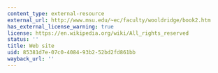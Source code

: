 ```yaml
---
content_type: external-resource
external_url: http://www.msu.edu/~ec/faculty/wooldridge/book2.htm
has_external_license_warning: true
license: https://en.wikipedia.org/wiki/All_rights_reserved
status: ''
title: Web site
uid: 85381d7e-07c0-4084-93b2-52bd2fd861bb
wayback_url: ''
---
```

